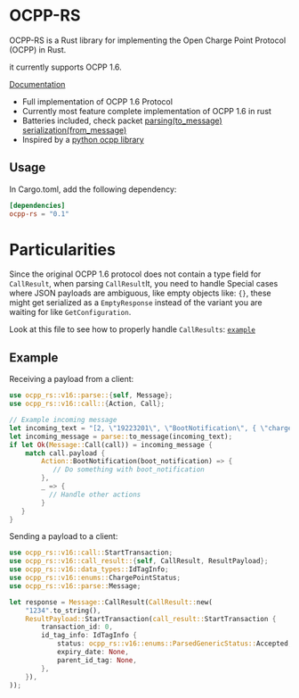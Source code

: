# OCPP-RS

OCPP-RS is a Rust library for implementing the Open Charge Point Protocol (OCPP) in Rust.    
    
it currently supports OCPP 1.6.    

[Documentation](https://docs.rs/ocpp_rs/latest/ocpp_rs/)

- Full implementation of OCPP 1.6 Protocol
- Currently most feature complete implementation of OCPP 1.6 in rust
- Batteries included, check packet [parsing(to_message) serialization(from_message)](https://docs.rs/ocpp_rs/latest/ocpp_rs/v16/parse/index.html)
- Inspired by a [python ocpp library](https://github.com/mobilityhouse/ocpp)


## Usage
In Cargo.toml, add the following dependency:
```toml
[dependencies]
ocpp-rs = "0.1"
```

# Particularities
Since the original OCPP 1.6 protocol does not contain a type field for `CallResult`, when parsing `CallResult`lt, you need to handle
Special cases where JSON payloads are ambiguous, like empty objects like: ```{}```, these might get serialized as a `EmptyResponse` instead of the variant
you are waiting for like `GetConfiguration`.

Look at this file to see how to properly handle `CallResults`: [`example`](example/src/main.rs)

## Example
Receiving a payload from a client:
```rust
use ocpp_rs::v16::parse::{self, Message};
use ocpp_rs::v16::call::{Action, Call};

// Example incoming message
let incoming_text = "[2, \"19223201\", \"BootNotification\", { \"chargePointVendor\": \"VendorX\", \"chargePointModel\": \"SingleSocketCharger\" }]";
let incoming_message = parse::to_message(incoming_text);
if let Ok(Message::Call(call)) = incoming_message {
    match call.payload {
        Action::BootNotification(boot_notification) => {
           // Do something with boot_notification
        },
        _ => {
          // Handle other actions
        }
   }
}
```

Sending a payload to a client:
```rust
use ocpp_rs::v16::call::StartTransaction;
use ocpp_rs::v16::call_result::{self, CallResult, ResultPayload};
use ocpp_rs::v16::data_types::IdTagInfo;
use ocpp_rs::v16::enums::ChargePointStatus;
use ocpp_rs::v16::parse::Message;

let response = Message::CallResult(CallResult::new(
    "1234".to_string(),
    ResultPayload::StartTransaction(call_result::StartTransaction {
        transaction_id: 0,
        id_tag_info: IdTagInfo {
            status: ocpp_rs::v16::enums::ParsedGenericStatus::Accepted,
            expiry_date: None,
            parent_id_tag: None,
        },
    }),
));
```